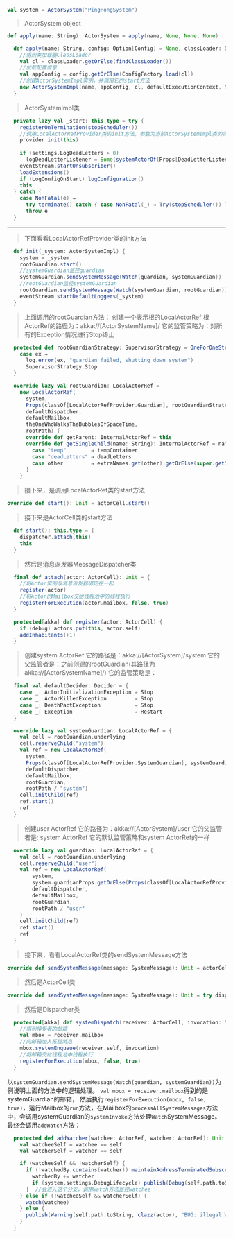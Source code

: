 ```scala
val system = ActorSystem("PingPongSystem")
```

> ActorSystem object
```scala
def apply(name: String): ActorSystem = apply(name, None, None, None)
```
```scala
  def apply(name: String, config: Option[Config] = None, classLoader: Option[ClassLoader] = None, defaultExecutionContext: Option[ExecutionContext] = None): ActorSystem = {
    //得到类加载器ClassLoader
    val cl = classLoader.getOrElse(findClassLoader())
    //加载配置信息
    val appConfig = config.getOrElse(ConfigFactory.load(cl))
    //创建ActorSystemImpl实例，并调用它的start方法
    new ActorSystemImpl(name, appConfig, cl, defaultExecutionContext, None).start()
  }
```
> ActorSystemImpl类
```scala
  private lazy val _start: this.type = try {
    registerOnTermination(stopScheduler())
    //调用LocalActorRefProvider类的init方法，参数为当前ActorSystemImpl类的实例
    provider.init(this)
    
    if (settings.LogDeadLetters > 0)
      logDeadLetterListener = Some(systemActorOf(Props[DeadLetterListener], "deadLetterListener"))
    eventStream.startUnsubscriber()
    loadExtensions()
    if (LogConfigOnStart) logConfiguration()
    this
  } catch {
    case NonFatal(e) ⇒
      try terminate() catch { case NonFatal(_) ⇒ Try(stopScheduler()) }
      throw e
  }
```
---
> 下面看看LocalActorRefProvider类的init方法
```scala
  def init(_system: ActorSystemImpl) {
    system = _system
    rootGuardian.start()
    //systemGuardian监控guardian
    systemGuardian.sendSystemMessage(Watch(guardian, systemGuardian))
    //rootGuardian监控systemGuardian
    rootGuardian.sendSystemMessage(Watch(systemGuardian, rootGuardian))
    eventStream.startDefaultLoggers(_system)
  }
```
> 上面调用的rootGuardian方法：
> 创建一个表示根的LocalActorRef
> 根ActorRef的路径为：akka://[ActorSystemName]/
> 它的监管策略为：对所有的Exception情况进行Stop终止
```scala
  protected def rootGuardianStrategy: SupervisorStrategy = OneForOneStrategy() {
    case ex ⇒
      log.error(ex, "guardian failed, shutting down system")
      SupervisorStrategy.Stop
  }
```
```scala
  override lazy val rootGuardian: LocalActorRef =
    new LocalActorRef(
      system,
      Props(classOf[LocalActorRefProvider.Guardian], rootGuardianStrategy),
      defaultDispatcher,
      defaultMailbox,
      theOneWhoWalksTheBubblesOfSpaceTime,
      rootPath) {
      override def getParent: InternalActorRef = this
      override def getSingleChild(name: String): InternalActorRef = name match {
        case "temp"        ⇒ tempContainer
        case "deadLetters" ⇒ deadLetters
        case other         ⇒ extraNames.get(other).getOrElse(super.getSingleChild(other))
      }
    }
```
> 接下来，是调用LocalActorRef类的start方法
```scala
override def start(): Unit = actorCell.start()
```
> 接下来是ActorCell类的start方法
```scala
  def start(): this.type = {
    dispatcher.attach(this)
    this
  }
```
> 然后是消息派发器MessageDispatcher类
```scala
  final def attach(actor: ActorCell): Unit = {
    //将Actor实例与消息派发器绑定在一起
    register(actor)
    //将Actor的Mailbox交给线程池中的线程执行
    registerForExecution(actor.mailbox, false, true)
  }
```
```scala
  protected[akka] def register(actor: ActorCell) {
    if (debug) actors.put(this, actor.self)
    addInhabitants(+1)
  }
```
> 创建system ActorRef
> 它的路径是：akka://[ActorSystem]/system
> 它的父监管者是：之前创建的rootGuardian(其路径为akka://[ActorSystemName]/)
> 它的监管策略是：
```scala
  final val defaultDecider: Decider = {
    case _: ActorInitializationException ⇒ Stop
    case _: ActorKilledException         ⇒ Stop
    case _: DeathPactException           ⇒ Stop
    case _: Exception                    ⇒ Restart
  }
```
```scala
  override lazy val systemGuardian: LocalActorRef = {
    val cell = rootGuardian.underlying
    cell.reserveChild("system")
    val ref = new LocalActorRef(
      system, 
      Props(classOf[LocalActorRefProvider.SystemGuardian], systemGuardianStrategy, guardian),
      defaultDispatcher, 
      defaultMailbox, 
      rootGuardian, 
      rootPath / "system")
    cell.initChild(ref)
    ref.start()
    ref
  }
```
> 创建user ActorRef
> 它的路径为：akka://[ActorSystem]/user
> 它的父监管者是: system ActorRef 
> 它的默认监管策略和system ActorRef的一样
```scala
  override lazy val guardian: LocalActorRef = {
    val cell = rootGuardian.underlying
    cell.reserveChild("user")
    val ref = new LocalActorRef(
        system, 
        system.guardianProps.getOrElse(Props(classOf[LocalActorRefProvider.Guardian], guardianStrategy)),
        defaultDispatcher, 
        defaultMailbox, 
        rootGuardian, 
        rootPath / "user"
    )
    cell.initChild(ref)
    ref.start()
    ref
  }
```
> 接下来，看看LocalActorRef类的sendSystemMessage方法
```scala
override def sendSystemMessage(message: SystemMessage): Unit = actorCell.sendSystemMessage(message)
```
> 然后是ActorCell类
```scala
override def sendSystemMessage(message: SystemMessage): Unit = try dispatcher.systemDispatch(this, message) catch handleException
```
> 然后是Dispatcher类
```scala
  protected[akka] def systemDispatch(receiver: ActorCell, invocation: SystemMessage): Unit = {
    //得到接受者的邮箱
    val mbox = receiver.mailbox
    //向邮箱加入系统消息
    mbox.systemEnqueue(receiver.self, invocation)
    //将邮箱交给线程池中线程执行
    registerForExecution(mbox, false, true)
  }
```
以`systemGuardian.sendSystemMessage(Watch(guardian, systemGuardian))`为例说明上面的方法中的逻辑处理。
`val mbox = receiver.mailbox`得到的是systemGuardian的邮箱，
然后执行`registerForExecution(mbox, false, true)`，运行Mailbox的`run`方法，在Mailbox的`processAllSystemMessages`方法中，会调用systemGuardian的`systemInvoke`方法处理`Watch`SystemMessage。
最终会调用`addWatch`方法：
```scala
  protected def addWatcher(watchee: ActorRef, watcher: ActorRef): Unit = {
    val watcheeSelf = watchee == self
    val watcherSelf = watcher == self

    if (watcheeSelf && !watcherSelf) {
      if (!watchedBy.contains(watcher)) maintainAddressTerminatedSubscription(watcher) {
        watchedBy += watcher
        if (system.settings.DebugLifecycle) publish(Debug(self.path.toString, clazz(actor), s"now watched by $watcher"))
      }  //会进入这个分支，调用watch方法监控watchee
    } else if (!watcheeSelf && watcherSelf) {
      watch(watchee)
    } else {
      publish(Warning(self.path.toString, clazz(actor), "BUG: illegal Watch(%s,%s) for %s".format(watchee, watcher, self)))
    }
  }
```
